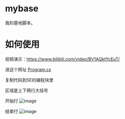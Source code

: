 ﻿# mybase

我的基地脚本。

# 如何使用

视频演示：<https://www.bilibili.com/video/BV1AQktYcEuT/>

进这个网址 [Program.cs](Program.cs)

复制代码到SE的编程块里

区域是上下两行大括号

开始行
![image](https://github.com/se-scripts/inventory-graphic/assets/46225881/c9da6269-6c71-4e49-b25e-9e928ebe86c4)

结束行
![image](https://github.com/se-scripts/inventory-graphic/assets/46225881/6740f7e2-f7e6-4f36-ab58-08f4d856180e)
